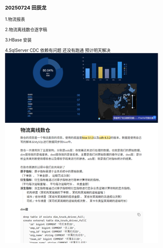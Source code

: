 ### 20250724 田辰龙

1.物流报表

2.物流离线数仓逐字稿

3.HBase 安装

4.SqlServer CDC 依赖有问题 还没有跑通 预计明天解决
![img.png](imgs/img.png)
![img.png](imgs/123.png)